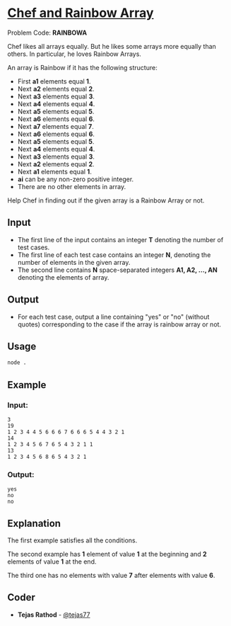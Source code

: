 
# [Chef and Rainbow Array](https://www.codechef.com/problems/RAINBOWA)
Problem Code: **RAINBOWA**

Chef likes all arrays equally. But he likes some arrays more equally than others. In particular, he loves Rainbow Arrays.

An array is Rainbow if it has the following structure:

- First **a1** elements equal **1**.
- Next **a2** elements equal **2**.
- Next **a3** elements equal **3**.
- Next **a4** elements equal **4**.
- Next **a5** elements equal **5**.
- Next **a6** elements equal **6**.
- Next **a7** elements equal **7**.
- Next **a6** elements equal **6**.
- Next **a5** elements equal **5**.
- Next **a4** elements equal **4**.
- Next **a3** elements equal **3**.
- Next **a2** elements equal **2**.
- Next **a1** elements equal **1**.
- **ai** can be any non-zero positive integer.
- There are no other elements in array.

Help Chef in finding out if the given array is a Rainbow Array or not.

## Input

- The first line of the input contains an integer **T** denoting the number of test cases.
- The first line of each test case contains an integer **N**, denoting the number of elements in the given array.
- The second line contains **N** space-separated integers **A1, A2, ..., AN** denoting the elements of array.


## Output

- For each test case, output a line containing "yes" or "no" (without quotes) corresponding to the case if the array is rainbow array or not.

## Usage
```sh
node .
```
## Example
### Input:
```
3
19
1 2 3 4 4 5 6 6 6 7 6 6 6 5 4 4 3 2 1
14
1 2 3 4 5 6 7 6 5 4 3 2 1 1
13
1 2 3 4 5 6 8 6 5 4 3 2 1
```
### Output:
```
yes
no
no
```
## Explanation

The first example satisfies all the conditions.

The second example has **1** element of value **1** at the beginning and **2** elements of value **1** at the end.

The third one has no elements with value **7** after elements with value **6**.

## Coder

* **Tejas Rathod** - [@tejas77](https://github.com/tejas77)
